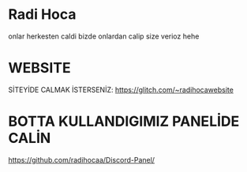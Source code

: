 # Radi Hoca 
onlar herkesten caldi bizde onlardan calip size verioz hehe

# WEBSITE
SİTEYİDE CALMAK İSTERSENİZ: https://glitch.com/~radihocawebsite

# BOTTA KULLANDIGIMIZ PANELİDE CALİN 

https://github.com/radihocaa/Discord-Panel/
